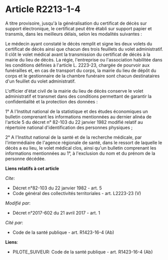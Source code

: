 # Article R2213-1-4

A titre provisoire, jusqu'à la généralisation du certificat de décès sur support électronique, le certificat peut être établi
sur support papier et transmis, dans les meilleurs délais, selon les modalités suivantes : 

Le médecin ayant constaté le décès remplit et signe les deux volets du certificat de décès ainsi que chacun des trois
feuillets du volet administratif. Il clôt le volet médical avant la transmission du certificat de décès à la mairie du lieu
de décès. La régie, l'entreprise ou l'association habilitée dans les conditions définies à l'article L. 2223-23, chargée de
pourvoir aux funérailles et, en cas de transport du corps, la mairie du lieu de dépôt du corps et le gestionnaire de la
chambre funéraire sont chacun destinataires d'un feuillet du volet administratif. 

L'officier d'état civil de la mairie du lieu de décès conserve le volet administratif et transmet dans des conditions
permettant de garantir la confidentialité et la protection des données : 

1° A l'Institut national de la statistique et des études économiques un bulletin comprenant les informations mentionnées au
dernier alinéa de l'article 5 du décret n° 82-103 du 22 janvier 1982 modifié relatif au répertoire national d'identification
des personnes physiques ; 

2° A l'Institut national de la santé et de la recherche médicale, par l'intermédiaire de l'agence régionale de santé, dans le
ressort de laquelle le décès a eu lieu, le volet médical clos, ainsi qu'un bulletin comprenant les informations mentionnées
au 1°, à l'exclusion du nom et du prénom de la personne décédée.

**Liens relatifs à cet article**

_Cite_:

  - Décret n°82-103 du 22 janvier 1982 - art. 5
  - Code général des collectivités territoriales - art. L2223-23 (V)

_Modifié par_:

  - Décret n°2017-602 du 21 avril 2017 - art. 1

_Cité par_:

  - Code de la santé publique - art. R1423-16-4 (Ab)

**Liens**:

  - PILOTE_SUIVEUR: Code de la santé publique - art. R1423-16-4 (Ab)
